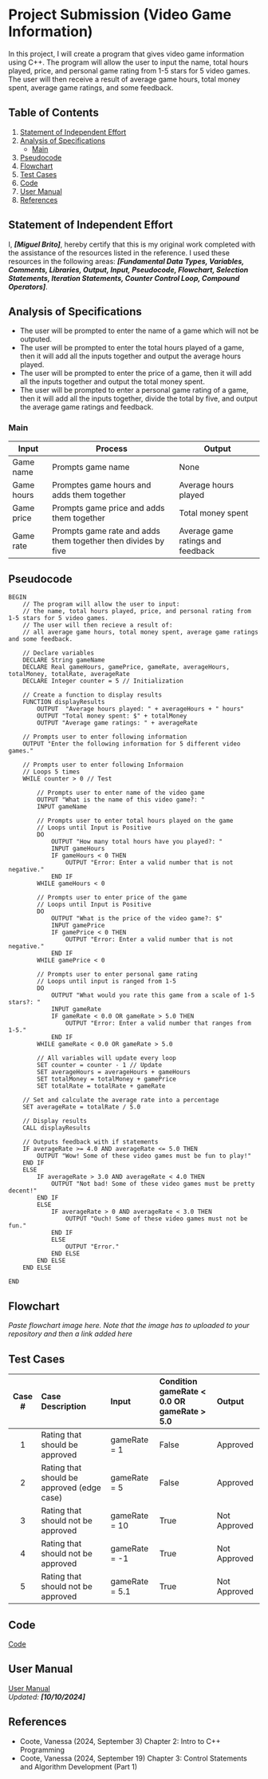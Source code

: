 # Project Submission (Video Game Information)

[//]: <> (Basic markdown syntax can be found here -https://www.markdownguide.org/basic-syntax/)

[//]: <> (Copy this file and rename it based on the submission number, i.e., PART1.md. Remove all the comments and italisized text before submitting.)

In this project, I will create a program that gives video game information using C++. The program will allow the user to input the name, total hours played, price, and personal game rating from 1-5 stars for 5 video games. The user will then receive a result of average game hours, total money spent, average game ratings, and some feedback.

## Table of Contents
1. [Statement of Independent Effort](#statement-of-independent-effort)
1. [Analysis of Specifications](#analysis-of-specifications)
    - [Main](#main)
1. [Pseudocode](#pseudocode)
1. [Flowchart](#flowchart)
1. [Test Cases](#test-cases)
1. [Code](#code)
1. [User Manual](#user-guide)
1. [References](#references)

## Statement of Independent Effort

I, ***[Miguel Brito]***, hereby certify that this is my original work completed with the assistance of the resources listed in the reference. I used these resources in the following areas: ***[Fundamental Data Types, Variables, Comments, Libraries, Output, Input, Pseudocode, Flowchart, Selection Statements, Iteration Statements, Counter Control Loop, Compound Operators]***.


## Analysis of Specifications

- The user will be prompted to enter the name of a game which will not be outputed.
- The user will be prompted to enter the total hours played of a game, then it will add all the inputs together and output the average hours played.
- The user will be prompted to enter the price of a game, then it will add all the inputs together and output the total money spent.
- The user will be prompted to enter a personal game rating of a game, then it will add all the inputs together, divide the total by five, and output the average game ratings and feedback.

### Main

| Input | Process | Output |
| -------- | -------- | -------- |
| Game name | Prompts game name | None |
| Game hours | Promptes game hours and adds them together | Average hours played |
| Game price | Prompts game price and adds them together | Total money spent |
| Game rate | Prompts game rate and adds them together then divides by five | Average game ratings and feedback |


## Pseudocode

```text=
BEGIN
    // The program will allow the user to input: 
    // the name, total hours played, price, and personal rating from 1-5 stars for 5 video games.
    // The user will then recieve a result of: 
    // all average game hours, total money spent, average game ratings and some feedback.

    // Declare variables
	DECLARE String gameName
	DECLARE Real gameHours, gamePrice, gameRate, averageHours, totalMoney, totalRate, averageRate
	DECLARE Integer counter = 5 // Initialization

	// Create a function to display results
	FUNCTION displayResults
		OUTPUT  "Average hours played: " + averageHours + " hours"
		OUTPUT "Total money spent: $" + totalMoney
		OUTPUT "Average game ratings: " + averageRate

	// Prompts user to enter following information
	OUTPUT "Enter the following information for 5 different video games."
	
	// Prompts user to enter following Informaion
	// Loops 5 times
	WHILE counter > 0 // Test
	
		// Prompts user to enter name of the video game
		OUTPUT "What is the name of this video game?: "
		INPUT gameName

		// Prompts user to enter total hours played on the game
		// Loops until Input is Positive
		DO
			OUTPUT "How many total hours have you played?: "
			INPUT gameHours
			IF gameHours < 0 THEN
				OUTPUT "Error: Enter a valid number that is not negative."
			END IF
		WHILE gameHours < 0

		// Prompts user to enter price of the game
		// Loops until Input is Positive
		DO 
			OUTPUT "What is the price of the video game?: $"
			INPUT gamePrice
			IF gamePrice < 0 THEN
				OUTPUT "Error: Enter a valid number that is not negative."
			END IF
		WHILE gamePrice < 0

		// Prompts user to enter personal game rating
		// Loops until input is ranged from 1-5
		DO
			OUTPUT "What would you rate this game from a scale of 1-5 stars?: "
			INPUT gameRate
			IF gameRate < 0.0 OR gameRate > 5.0 THEN
				OUTPUT "Error: Enter a valid number that ranges from 1-5."
			END IF
		WHILE gameRate < 0.0 OR gameRate > 5.0
		
		// All variables will update every loop
		SET counter = counter - 1 // Update
		SET averageHours = averageHours + gameHours
		SET totalMoney = totalMoney + gamePrice
		SET totalRate = totalRate + gameRate

	// Set and calculate the average rate into a percentage
	SET averageRate = totalRate / 5.0

	// Display results
	CALL displayResults

	// Outputs feedback with if statements
	IF averageRate >= 4.0 AND averageRate <= 5.0 THEN 
		OUTPUT "Wow! Some of these video games must be fun to play!"
	END IF
	ELSE
		IF averageRate > 3.0 AND averageRate < 4.0 THEN 
			OUTPUT "Not bad! Some of these video games must be pretty decent!"
		END IF
		ELSE
			IF averageRate > 0 AND averageRate < 3.0 THEN 
				OUTPUT "Ouch! Some of these video games must not be fun."
			END IF
			ELSE
				OUTPUT "Error."
			END ELSE
		END ELSE
	END ELSE

END
```

## Flowchart

_Paste flowchart image here. Note that the image has to uploaded to your repository and then a link added here_

[//]: <> (The syntax to add an image can be found here - https://www.markdownguide.org/basic-syntax/#images-1)

## Test Cases

|Case #|Case Description|Input|Condition gameRate < 0.0 OR <br/>gameRate > 5.0|Output|
|:---:|:---|:---|:---|:---|
|1|Rating that should be approved|gameRate = 1|False|Approved|
|2|Rating that should be approved (edge case)|gameRate = 5|False|Approved|
|3|Rating that should not be approved|gameRate = 10|True|Not Approved|
|4|Rating that should not be approved|gameRate = -1|True|Not Approved|
|5|Rating that should not be approved|gameRate = 5.1|True|Not Approved|


## Code

[Code](code.cpp) <br/>

## User Manual

[User Manual](GUIDE.md) <br/>
_Updated: **[10/10/2024]**_

## References

- Coote, Vanessa (2024, September 3) Chapter 2: Intro to C++ Programming
- Coote, Vanessa (2024, September 19) Chapter 3: Control Statements and Algorithm Development (Part 1)